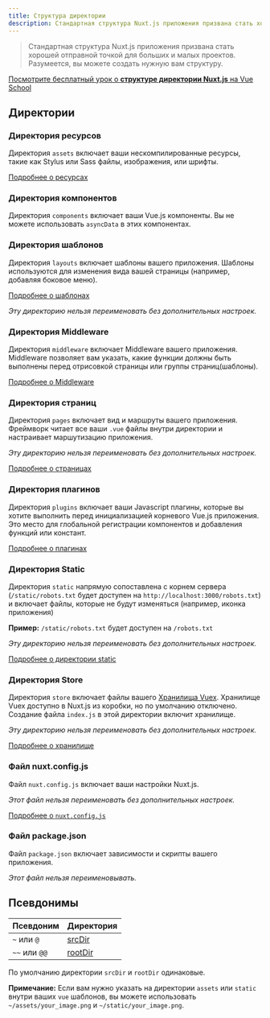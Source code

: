 ```yaml
---
title: Структура директории
description: Стандартная структура Nuxt.js приложения призвана стать хорошей отправной точкой для больших и малых проектов.
---
```


> Стандартная структура Nuxt.js приложения призвана стать хорошей отправной точкой для больших и малых проектов. Разумеется, вы можете создать нужную вам структуру.

<div class="Promo__Video">
  <a href="https://vueschool.io/lessons/guided-nuxtjs-project-tour?friend=nuxt" target="_blank">
    <p class="Promo__Video__Icon">
      Посмотрите бесплатный урок о <strong>структуре директории Nuxt.js</strong> на Vue School 
    </p>
  </a>
</div>

## Директории

### Директория ресурсов

Директория `assets` включает ваши нескомпилированные ресурсы, такие как Stylus или Sass файлы, изображения, или шрифты.

[Подробнее о ресурсах](/guide/assets)

### Директория компонентов

Директория `components` включает ваши Vue.js компоненты. Вы не можете использовать `asyncData` в этих компонентах.

### Директория шаблонов

Директория `layouts` включает шаблоны вашего приложения. Шаблоны используются для изменения вида вашей страницы (например, добавляя боковое меню).

[Подробнее о шаблонах](/guide/views#layouts)

_Эту директорию нельзя переименовать без дополнительных настроек._

### Директория Middleware

Директория `middleware` включает Middleware вашего приложения. Middleware позволяет вам указать, какие функции должны быть выполнены перед отрисовкой страницы или группы страниц(шаблоны).

[Подробнее о Middleware](/guide/routing#middleware)

### Директория страниц

Директория `pages` включает вид и маршруты вашего приложения. Фреймворк читает все ваши `.vue` файлы внутри директории и настраивает маршутизацию приложения.

_Эту директорию нельзя переименовать без дополнительных настроек._

[Подробнее о страницах](/guide/views)

### Директория плагинов

Директория `plugins` включает ваши Javascript плагины, которые вы хотите выполнить перед инициализацией корневого  Vue.js приложения. Это место для глобальной регистрации компонентов и добавления функций или констант.

[Подробнее о плагинах](/guide/plugins)

### Директория Static

Директория `static` напрямую сопоставлена с корнем сервера (`/static/robots.txt` будет доступен на `http://localhost:3000/robots.txt`) и включает файлы, которые не будут изменяться (например, иконка приложения)

**Пример:** `/static/robots.txt` будет доступен на `/robots.txt`

_Эту директорию нельзя переименовать без дополнительных настроек._

[Подробнее о директории static](/guide/assets#static)

### Директория Store

Директория `store` включает файлы вашего [Хранилища Vuex](http://vuex.vuejs.org/en/). Хранилище Vuex доступно в Nuxt.js из коробки, но по умолчанию отключено. Создание файла `index.js` в этой директории включит хранилище.

_Эту директорию нельзя переименовать без дополнительных настроек._

[Подробнее о хранилище](/guide/vuex-store)

### Файл nuxt.config.js

Файл `nuxt.config.js` включает ваши настройки Nuxt.js.

_Этот файл нельзя переименовать без дополнительных настроек._

[Подробнее о `nuxt.config.js`](/guide/configuration)

### Файл package.json

Файл `package.json` включает зависимости и скрипты вашего приложения.

_Этот файл нельзя переименовывать._

## Псевдонимы

| Псевдоним | Директория |
|-----|------|
| `~` или `@` | [srcDir](/api/configuration-srcdir) |
| `~~` или `@@` | [rootDir](/api/configuration-rootdir) |

По умолчанию директории `srcDir` и `rootDir` одинаковые.

<div class="Alert Alert--nuxt-green">

<b>Примечание:</b> Если вам нужно указать на директории `assets` или `static` внутри ваших `vue` шаблонов, вы можете использовать `~/assets/your_image.png` и `~/static/your_image.png`.

</div>
